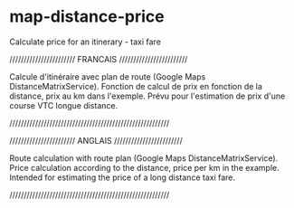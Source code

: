 # map-distance-price
Calculate price for an itinerary - taxi fare

/////////////////////// FRANCAIS ////////////////////////

Calcule d'itinéraire avec plan de route (Google Maps DistanceMatrixService).
Fonction de calcul de prix en fonction de la distance, prix au km dans l'exemple.
Prévu pour l'estimation de prix d'une course VTC longue distance.

////////////////////////////////////////////////////////



/////////////////////// ANGLAIS ////////////////////////

Route calculation with route plan (Google Maps DistanceMatrixService).
Price calculation according to the distance, price per km in the example.
Intended for estimating the price of a long distance taxi	fare.

////////////////////////////////////////////////////////
